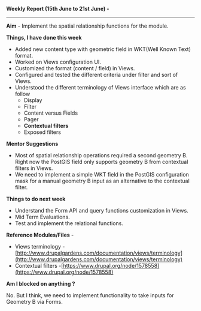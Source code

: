**Weekly Report (15th June to 21st June) -**

***

**Aim** - Implement the spatial relationship functions for the module.

**Things, I have done this week**

* Added new content type with geometric field in WKT(Well Known Text) format. 
* Worked on Views configuration UI.
* Customized the format (content / field) in Views.
* Configured and tested the different criteria under filter and sort of Views.
* Understood the different terminology of Views interface which are as follow
  * Display
  * Filter
  * Content versus Fields 
  * Pager 
  * **Contextual filters**
  * Exposed filters

**Mentor Suggestions**

* Most of spatial relationship operations required a second geometry B. Right now the PostGIS field only supports geometry B from contextual filters in Views.
* We need to implement a simple WKT field in the PostGIS configuration mask for a manual geometry B input as an alternative to the contextual filter.

**Things to do next week**

* Understand the Form API and query functions customization in Views. 
* Mid Term Evaluations.
* Test and implement the relational functions.  

**Reference Modules/Files** - 
* Views terminology - [http://www.drupalgardens.com/documentation/views/terminology](http://www.drupalgardens.com/documentation/views/terminology)
* Contextual filters -[https://www.drupal.org/node/1578558](https://www.drupal.org/node/1578558)

**Am I blocked on anything ?**

No. But I think, we need to implement functionality to take inputs for Geometry B via Forms. 